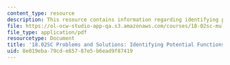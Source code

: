 ```yaml
---
content_type: resource
description: This resource contains information regarding identifying potential functions.
file: https://ol-ocw-studio-app-qa.s3.amazonaws.com/courses/18-02sc-multivariable-calculus-fall-2010/8e019eba79cde65787e5b6ead9f87419_MIT18_02SC_pb_63_comb.pdf
file_type: application/pdf
resourcetype: Document
title: '18.02SC Problems and Solutions: Identifying Potential Functions'
uid: 8e019eba-79cd-e657-87e5-b6ead9f87419
---
```

